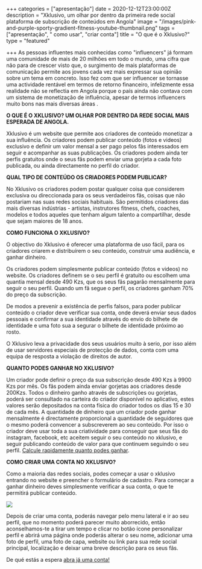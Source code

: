 +++
categories = ["apresentação"]
date = 2020-12-12T23:00:00Z
description = "Xklusivo, um olhar por dentro da primeira rede social plataforma de subscrição de conteúdos em Angola"
image = "/images/pink-and-purple-sporty-gradient-fitness-youtube-thumbnail.png"
tags = ["apresentação", " como usar", "criar conta"]
title = "O que é o Xklusivo?"
type = "featured"

+++
As pessoas influentes mais conhecidas como "influencers" já formam uma comunidade de mais de 20 milhões em todo o mundo, uma cifra que não para de crescer visto que, o surgimento de mais plataformas de comunicação permite aos jovens cada vez mais expressar sua opinião sobre um tema em concreto. Isso fez com que ser influencer se tornasse uma actividade rentável em termos de retorno financeiro, infelizmente essa realidade não se reflectia em Angola porque o país ainda não contava com um sistema de monetização de influência, apesar de termos influencers muito bons nas mais diversas áreas .

**O QUE É O XKLUSIVO? UM OLHAR POR DENTRO DA REDE SOCIAL MAIS ESPERADA DE ANGOLA.**

Xklusivo é um website que permite aos criadores de conteúdo monetizar a sua influência. Os criadores podem publicar conteúdo (fotos e videos) exclusivo e definir um valor mensal a ser pago pelos fãs interessados em seguir e acompanhar as suas publicações. Os criadores podem ainda ter perfis gratuitos onde o seus fãs podem enviar uma gorjeta a cada foto publicada, ou ainda directamente no perfil do criador.

**QUAL TIPO DE CONTEÚDO OS CRIADORES PODEM PUBLICAR?**

No Xklusivo os criadores podem postar qualquer coisa que considerem exclusiva ou direccionada para os seus verdadeiros fãs, coisas que não postariam nas suas redes sociais habituais. São permitidos criadores das mais diversas indústrias - artistas, instrutores fitness, chefs, coaches, modelos e todos aqueles que tenham algum talento a compartilhar, desde que sejam maiores de 18 anos.

**COMO FUNCIONA O XKLUSIVO?**

O objectivo do Xklusivo é oferecer uma plataforma de uso fácil, para os criadores criarem e distribuírem o seu conteúdo, construir uma audiência, e ganhar dinheiro.

Os criadores podem simplesmente publicar conteúdo (fotos e videos) no website. Os criadores definem se o seu perfil é gratuito ou escolhem uma quantia mensal desde 490 Kzs, que os seus fãs pagarão mensalmente para seguir o seu perfil. Quando um fã segue o perfil, os criadores ganham 70% do preço da subscrição.

De modos a prevenir a existência de perfis falsos, para poder publicar conteúdo o criador deve verificar sua conta, onde deverá enviar seus dados pessoais e confirmar a sua identidade através do envio do bilhete de identidade e uma foto sua a segurar o bilhete de identidade próximo ao rosto.

O Xklusivo leva a privacidade dos seus usuários muito à serio, por isso além de usar servidores especiais de protecção de dados, conta com uma equipa de resposta a violação de direitos de autor.

**QUANTO PODES GANHAR NO XKLUSIVO?**

Um criador pode definir o preço da sua subscrição desde 490 Kzs à 9900 Kzs por mês. Os fãs podem ainda enviar gorjetas aos criadores desde 200Kzs. Todos o dinheiro ganho através de subscrições ou gorjetas, poderá ser consultado na carteira do criador disponível no aplicativo, estes valores serão depositados na conta física do criador todos os dias 15 e 30 de cada mês. A quantidade de dinheiro que um criador pode ganhar mensalmente é directamente proporcional a quantidade de seguidores que o mesmo poderá convencer a subscreverem ao seu conteúdo. Por isso o criador deve usar toda a sua criatividade para conseguir que seus fãs do instagram, facebook, etc aceitem seguir o seu conteúdo no xklusivo, e seguir publicando conteúdo de valor para que continuem seguindo o seu perfil. [Calcule rapidamente quanto podes ganhar](https://www.xklusivo.com/how "Quanto podes ganhar?").

**COMO CRIAR UMA CONTA NO XKLUSIVO?**

Como a maioria das redes sociais, podes começar a usar o xklusivo entrando no website e preencher o formulário de cadastro. Para começar a ganhar dinheiro deves simplesmente verificar a sua conta, o que te permitirá publicar conteúdo.

![](/images/www-xklusivo-com_-iphone-6_7_8.png)

Depois de criar uma conta, poderás navegar pelo menu lateral e ir ao seu perfil, que no momento poderá parecer muito aborrecido, então aconselhamos-te a tirar um tempo e clicar no botão ícone personalizar perfil e abrirá uma página onde poderás alterar o seu nome, adicionar uma foto de perfil, uma foto de capa, website ou link para sua rede social principal, localização e deixar uma breve descrição para os seus fãs.

De qué estás a espera [abra já uma conta!](https://www.xklusivo.com "abrir conta")